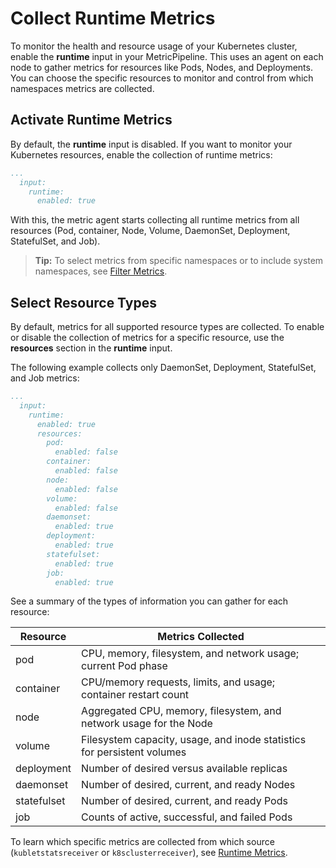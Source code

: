 # Collect Runtime Metrics

To monitor the health and resource usage of your Kubernetes cluster, enable the **runtime** input in your MetricPipeline. This uses an agent on each node to gather metrics for resources like Pods, Nodes, and Deployments. You can choose the specific resources to monitor and control from which namespaces metrics are collected.

## Activate Runtime Metrics

By default, the **runtime** input is disabled. If you want to monitor your Kubernetes resources, enable the collection of runtime metrics:

```yaml
...
  input:
    runtime:
      enabled: true
```

With this, the metric agent starts collecting all runtime metrics from all resources (Pod, container, Node, Volume, DaemonSet, Deployment, StatefulSet, and Job).

> **Tip:** To select metrics from specific namespaces or to include system namespaces, see [Filter Metrics](../filter-and-process/filter-metrics.md).

## Select Resource Types

By default, metrics for all supported resource types are collected. To enable or disable the collection of metrics for a specific resource, use the **resources** section in the **runtime** input.

The following example collects only DaemonSet, Deployment, StatefulSet, and Job metrics:

  ```yaml
  ...
    input:
      runtime:
        enabled: true
        resources:
          pod:
            enabled: false
          container:
            enabled: false
          node:
            enabled: false
          volume:
            enabled: false
          daemonset:
            enabled: true
          deployment:
            enabled: true
          statefulset:
            enabled: true
          job:
            enabled: true
  ```

See a summary of the types of information you can gather for each resource:

|   Resource  |                            Metrics Collected                            |
|-------------|-------------------------------------------------------------------------|
| pod         | CPU, memory, filesystem, and network usage; current Pod phase           |
| container   | CPU/memory requests, limits, and usage; container restart count         |
| node        | Aggregated CPU, memory, filesystem, and network usage for the Node      |
| volume      | Filesystem capacity, usage, and inode statistics for persistent volumes |
| deployment  | Number of desired versus available replicas                             |
| daemonset   | Number of desired, current, and ready Nodes                             |
| statefulset | Number of desired, current, and ready Pods                              |
| job         | Counts of active, successful, and failed Pods                           |

To learn which specific metrics are collected from which source (`kubletstatsreceiver` or `k8sclusterreceiver`), see [Runtime Metrics](runtime-metrics.md).
